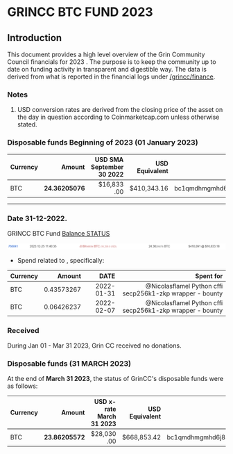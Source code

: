 
# GRINCC BTC FUND 2023


## Introduction
This document provides a high level overview of the Grin Community Council financials for  2023 . The purpose is to keep the community up to date on funding activity in transparent and digestible way. The data is derived from what is reported in the financial logs under [/grincc/finance](https://github.com/grincc/finance).

### Notes

1. USD conversion rates are derived from the closing price of the asset on the day in question according to Coinmarketcap.com unless otherwise stated. 







### Disposable funds Beginning of 2023 (01 January 2023)

Currency | Amount | USD SMA September 30 2022 | USD Equivalent | Wallet address(es)
|---|---:|---:|---:|---|
BTC | **24.36205076** | $16,833 .00 | $410,343.16 | bc1qmdhmgmhd6j89225hzdh7dxqgmen3y2q0g4vgpez0tw9tkp4ae39qsqvuyl
------------
### Date 31-12-2022.


GRINCC BTC Fund [Balance STATUS ](https://bitinfocharts.com/bitcoin/address/bc1qmdhmgmhd6j89225hzdh7dxqgmen3y2q0g4vgpez0tw9tkp4ae39qsqvuyl)


![Alt text](../imgs/lastb.png)

* Spend related to , specifically:

Currency | Amount | DATE| Spent for
|---|---:|---:|---:|
BTC|0.43573267 | 2022-01-31|@Nicolasflamel Python cffi secp256k1-zkp wrapper - bounty|
BTC|0.06426237 |2022-02-07|@Nicolasflamel Python cffi secp256k1-zkp wrapper - bounty |


### Received

During Jan 01 - Mar 31 2023, Grin CC received no donations.

### Disposable funds (31 MARCH 2023)

At the end of **March 31 2023**, the status of GrinCC's disposable funds were as follows:

Currency | Amount | USD x-rate March 31 2023 | USD Equivalent | Wallet address(es)
|---|---:|---:|---:|---|
BTC | **23.86205572** | $28,030 .00 | $668,853.42 | bc1qmdhmgmhd6j89225hzdh7dxqgmen3y2q0g4vgpez0tw9tkp4ae39qsqvuyl